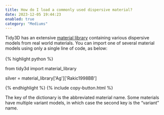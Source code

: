```yaml
---
title: How do I load a commonly used dispersive material?
date: 2023-12-05 19:44:23
enabled: true
category: "Mediums"
---
```

<div><div>Tidy3D has an extensive <a target="_blank" rel="noopener" href="https://docs.flexcompute.com/projects/tidy3d/en/latest/api/index.html#material-library">material library</a>&nbsp;containing various dispersive models from real world materials. You can import one of several material models using only a single line of code, as below:</div><div> </div></div>

<div markdown class="code-snippet">{% highlight python %}

from tidy3d import material_library

silver = material_library['Ag']['Rakic1998BB']

{% endhighlight %}
{% include copy-button.html %}</div>

<div><div><p>The key of the dictionary is the abbreviated material name. Some materials have multiple variant models, in which case the second key is the “variant” name.</p></div></div>
